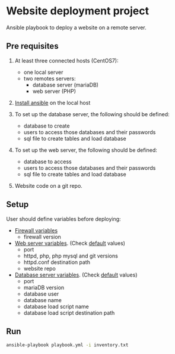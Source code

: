 # Website deployment project
Ansible playbook to deploy a website on a remote server. 

## Pre requisites
1) At least three connected hosts (CentOS7):
    * one local server
    * two remotes servers:
         - database server (mariaDB)
         - web server (PHP)
2) [Install ansible](https://docs.ansible.com/ansible/latest/installation_guide/intro_installation.html#installation-guide) on the local host

3) To set up the database server, the following should be defined:
    * database to create
    * users to access those databases and their passwords
    * sql file to create tables and load database

4) To set up the web server, the following should be defined:
    * database to access
    * users to access those databases and their passwords
    * sql file to create tables and load database

5) Website code on a git repo.

## Setup
User should define variables before deploying:
* [Firewall variables](https://github.com/MegandM/website-deployment/blob/development/web_deployment_project/roles/firewalld/vars/main.yml)
   + firewall version
* [Web server variables](https://github.com/MegandM/website-deployment/blob/development/web_deployment_project/roles/httpd_php/vars/main.yml). (Check [default](https://github.com/MegandM/website-deployment/blob/development/web_deployment_project/roles/httpd_php/defaults/main.yml) values)
   + port
   + httpd, php, php mysql and git versions
   + httpd.conf destination path
   + website repo 
* [Database server variables](https://github.com/MegandM/website-deployment/blob/development/web_deployment_project/roles/mariadb/vars/main.yml). (Check [default](https://github.com/MegandM/website-deployment/blob/development/web_deployment_project/roles/mariadb/defaults/main.yml) values)
   + port
   + mariaDB version
   + database user
   + database name
   + database load script name
   + database load script destination path
   

## Run
```bash
ansible-playbook playbook.yml -i inventory.txt
```

